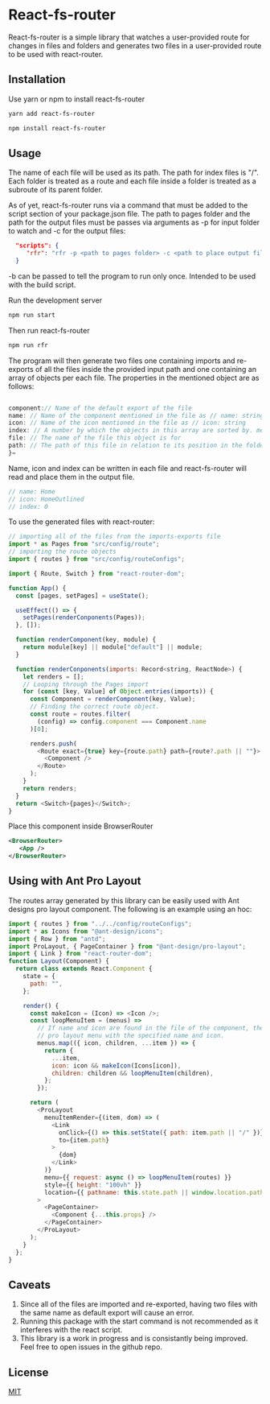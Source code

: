 # React-fs-router

React-fs-router is a simple library that watches a user-provided route for changes in files and folders and generates two files in a user-provided route to be used with react-router.

## Installation

Use yarn or npm to install react-fs-router

```bash
yarn add react-fs-router
```

```bash
npm install react-fs-router
```

## Usage

The name of each file will be used as its path. The path for index files is "/". Each folder is treated as a route and each file inside a folder is treated as a subroute of its parent folder.

As of yet, react-fs-router runs via a command that must be added to the script section of your package.json file.
The path to pages folder and the path for the output files must be passes via arguments as -p for input folder to watch and -c for the output files:

```JSON
  "scripts": {
     "rfr": "rfr -p <path to pages folder> -c <path to place output files>"
  }
```

-b can be passed to tell the program to run only once. Intended to be used with the build script.

Run the development server

```bash
npm run start
```

Then run react-fs-router

```bash
npm run rfr
```

The program will then generate two files one containing imports and re-exports of all the files inside the provided input path and one containing an array of objects per each file. The properties in the mentioned object are as follows:

```javascript

component:// Name of the default export of the file
name: // Name of the component mentioned in the file as // name: string
icon: // Name of the icon mentioned in the file as // icon: string
index: // A number by which the objects in this array are sorted by. mentioned in the file as // index: number
file: // The name of the file this object is for
path: // The path of this file in relation to its position in the folder structure. index files are always "/"
}=
```

Name, icon and index can be written in each file and react-fs-router will read and place them in the output file.

```javascript
// name: Home
// icon: HomeOutlined
// index: 0
```

To use the generated files with react-router:

```javascript xml react
// importing all of the files from the imports-exports file
import * as Pages from "src/config/route";
// importing the route objects
import { routes } from "src/config/routeConfigs";

import { Route, Switch } from "react-router-dom";

function App() {
  const [pages, setPages] = useState();

  useEffect(() => {
    setPages(renderConponents(Pages));
  }, []);

  function renderComponent(key, module) {
    return module[key] || module["default"] || module;
  }

  function renderConponents(imports: Record<string, ReactNode>) {
    let renders = [];
    // Looping through the Pages import
    for (const [key, Value] of Object.entries(imports)) {
      const Component = renderComponent(key, Value);
      // Finding the correct route object.
      const route = routes.filter(
        (config) => config.component === Component.name
      )[0];

      renders.push(
        <Route exact={true} key={route.path} path={route?.path || ""}>
          <Component />
        </Route>
      );
    }
    return renders;
  }
  return <Switch>{pages}</Switch>;
}
```

Place this component inside BrowserRouter

```xml
<BrowserRouter>
   <App />
</BrowserRouter>
```

## Using with Ant Pro Layout

The routes array generated by this library can be easily used with Ant designs pro layout component.
The following is an example using an hoc:

```javascript xml
import { routes } from "../../config/routeConfigs";
import * as Icons from "@ant-design/icons";
import { Row } from "antd";
import ProLayout, { PageContainer } from "@ant-design/pro-layout";
import { Link } from "react-router-dom";
function Layout(Component) {
  return class extends React.Component {
    state = {
      path: "",
    };

    render() {
      const makeIcon = (Icon) => <Icon />;
      const loopMenuItem = (menus) =>
        // If name and icon are found in the file of the component, they will appear in the
        // pro layout menu with the specified name and icon.
        menus.map(({ icon, children, ...item }) => {
          return {
            ...item,
            icon: icon && makeIcon(Icons[icon]),
            children: children && loopMenuItem(children),
          };
        });

      return (
        <ProLayout
          menuItemRender={(item, dom) => (
            <Link
              onClick={() => this.setState({ path: item.path || "/" })}
              to={item.path}
            >
              {dom}
            </Link>
          )}
          menu={{ request: async () => loopMenuItem(routes) }}
          style={{ height: "100vh" }}
          location={{ pathname: this.state.path || window.location.pathname }}
        >
          <PageContainer>
            <Component {...this.props} />
          </PageContainer>
        </ProLayout>
      );
    }
  };
}
```

## Caveats

1. Since all of the files are imported and re-exported, having two files with the same name as default export will cause an error.
2. Running this package with the start command is not recommended as it interferes with the react script.
3. This library is a work in progress and is consistantly being improved. Feel free to open issues in the github repo.

## License

[MIT](https://choosealicense.com/licenses/mit/)
